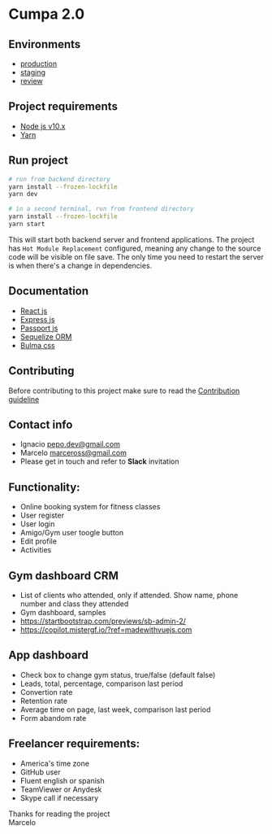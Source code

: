 # Cumpa 2.0

## Environments
- [production](https://cumpa-56091.firebaseapp.com)
- [staging](https://cumpa-staging.firebaseapp.com)
- [review](https://cumpa-review.firebaseapp.com)

## Project requirements
- [Node js v10.x](https://nodejs.org/en/download/)
- [Yarn](https://yarnpkg.com/lang/en/)

## Run project
```sh
# run from backend directory
yarn install --frozen-lockfile
yarn dev

# in a second terminal, run from frontend directory
yarn install --frozen-lockfile
yarn start
```
This will start both backend server and frontend applications. The project has `Hot Module Replacement` configured, meaning any change to the source code will be visible on file save. The only time you need to restart the server is when there's a change in dependencies.

## Documentation
- [React js](https://reactjs.org/docs/introducing-jsx.html)
- [Express js](https://expressjs.com/en/guide/routing.html)
- [Passport js](http://www.passportjs.org/docs/)
- [Sequelize ORM](https://sequelize.org/master)
- [Bulma css](https://bulma.io/documentation)

## Contributing
Before contributing to this project make sure to read the [Contribution guideline](CONTRIBUTING.md)

## Contact info
- Ignacio pepo.dev@gmail.com
- Marcelo marceross@gmail.com
- Please get in touch and refer to **Slack** invitation

## Functionality:
- Online booking system for fitness classes
- User register
- User login
- Amigo/Gym user toogle button
- Edit profile
- Activities

## Gym dashboard CRM
- List of clients who attended, only if attended. Show name, phone number and class they attended
- Gym dashboard, samples
- https://startbootstrap.com/previews/sb-admin-2/
- https://copilot.mistergf.io/?ref=madewithvuejs.com

## App dashboard
- Check box to change gym status, true/false (default false)
- Leads, total, percentage, comparison last period
- Convertion rate
- Retention rate
- Average time on page, last week, comparison last period
- Form abandom rate

## Freelancer requirements:
- America's time zone
- GitHub user
- Fluent english or spanish
- TeamViewer or Anydesk
- Skype call if necessary

Thanks for reading the project<br>
Marcelo

